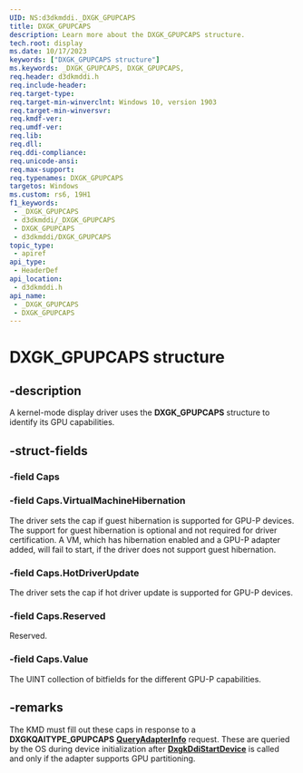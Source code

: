 ```yaml
---
UID: NS:d3dkmddi._DXGK_GPUPCAPS
title: DXGK_GPUPCAPS
description: Learn more about the DXGK_GPUPCAPS structure.
tech.root: display
ms.date: 10/17/2023
keywords: ["DXGK_GPUPCAPS structure"]
ms.keywords: _DXGK_GPUPCAPS, DXGK_GPUPCAPS,
req.header: d3dkmddi.h
req.include-header: 
req.target-type: 
req.target-min-winverclnt: Windows 10, version 1903
req.target-min-winversvr: 
req.kmdf-ver: 
req.umdf-ver: 
req.lib: 
req.dll: 
req.ddi-compliance: 
req.unicode-ansi: 
req.max-support: 
req.typenames: DXGK_GPUPCAPS
targetos: Windows
ms.custom: rs6, 19H1
f1_keywords:
 - _DXGK_GPUPCAPS
 - d3dkmddi/_DXGK_GPUPCAPS
 - DXGK_GPUPCAPS
 - d3dkmddi/DXGK_GPUPCAPS
topic_type:
 - apiref
api_type:
 - HeaderDef
api_location:
 - d3dkmddi.h
api_name:
 - _DXGK_GPUPCAPS
 - DXGK_GPUPCAPS
---
```


# DXGK_GPUPCAPS structure

## -description

A kernel-mode display driver uses the **DXGK_GPUPCAPS** structure to identify its GPU capabilities.


## -struct-fields

### -field Caps

### -field Caps.VirtualMachineHibernation

The driver sets the cap if guest hibernation is supported for GPU-P devices. The support for guest hibernation is optional and not required for driver certification. A VM, which has hibernation enabled and a GPU-P adapter added, will fail to start, if the driver does not support guest hibernation.

### -field Caps.HotDriverUpdate

The driver sets the cap if hot driver update is supported for GPU-P devices.

### -field Caps.Reserved

Reserved.

### -field Caps.Value

The UINT collection of bitfields for the different GPU-P capabilities.

## -remarks

The KMD must fill out these caps in response to a **DXGKQAITYPE_GPUPCAPS** [**QueryAdapterInfo**](ne-d3dkmddi-_dxgk_queryadapterinfotype.md) request. These are queried by the OS during device initialization after [**DxgkDdiStartDevice**](../dispmprt/nc-dispmprt-dxgkddi_start_device.md) is called and only if the adapter supports GPU partitioning.
